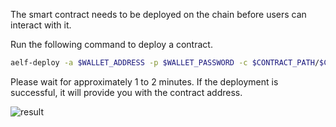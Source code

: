 The smart contract needs to be deployed on the chain before users can interact with it.

Run the following command to deploy a contract.

```bash title="Terminal"
aelf-deploy -a $WALLET_ADDRESS -p $WALLET_PASSWORD -c $CONTRACT_PATH/$CONTRACT_FILE.dll.patched
```

Please wait for approximately 1 to 2 minutes. If the deployment is successful, it will provide you with the contract address.

![result](/img/deploy-result.png)
